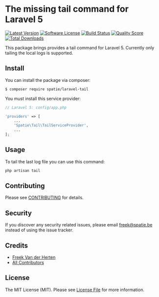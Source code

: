 # The missing tail command for Laravel 5

[![Latest Version](https://img.shields.io/github/release/spatie/laravel-tail.svg?style=flat-square)](https://github.com/freekmurze/laravel-tail/releases)
[![Software License](https://img.shields.io/badge/license-MIT-brightgreen.svg?style=flat-square)](LICENSE.md)
[![Build Status](https://img.shields.io/travis/freekmurze/laravel-tail/master.svg?style=flat-square)](https://travis-ci.org/freekmurze/laravel-tail)
[![Quality Score](https://img.shields.io/scrutinizer/g/freekmurze/laravel-tail.svg?style=flat-square)](https://scrutinizer-ci.com/g/freekmurze/laravel-tail)
[![Total Downloads](https://img.shields.io/packagist/dt/spatie/laravel-tail.svg?style=flat-square)](https://packagist.org/packages/spatie/laravel-tail)

This package brings provides a tail command for Laravel 5. Currently only tailing the local logs is supported.

## Install

You can install the package via composer:

``` bash
$ composer require spatie/laravel-tail
```
You must install this service provider:
```php
// Laravel 5: config/app.php

'providers' => [
    ...
    'Spatie\Tail\TailServiceProvider',
    ...
];
```

## Usage
To tail the last log file you can use this command:
``` bash
php artisan tail
```

## Contributing

Please see [CONTRIBUTING](CONTRIBUTING.md) for details.

## Security

If you discover any security related issues, please email freek@spatie.be instead of using the issue tracker.

## Credits

- [Freek Van der Herten](https://github.com/freekmurze)
- [All Contributors](../../contributors)

## License

The MIT License (MIT). Please see [License File](LICENSE.md) for more information.
